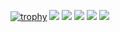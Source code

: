 [![trophy](https://github-profile-trophy.vercel.app/?username={名前})](https://github.com/yoshi-non/github-profile-trophy)
![](http://github-profile-summary-cards.vercel.app/api/cards/profile-details?username=yoshi-non&theme=github)
![](http://github-profile-summary-cards.vercel.app/api/cards/repos-per-language?username=yoshi-non&theme=github)
![](http://github-profile-summary-cards.vercel.app/api/cards/most-commit-language?username=yoshi-non&theme=github)
![](http://github-profile-summary-cards.vercel.app/api/cards/stats?username=yoshi-non&theme=github)
![](http://github-profile-summary-cards.vercel.app/api/cards/productive-time?username=yoshi-non&theme=github&utcOffset=8)

